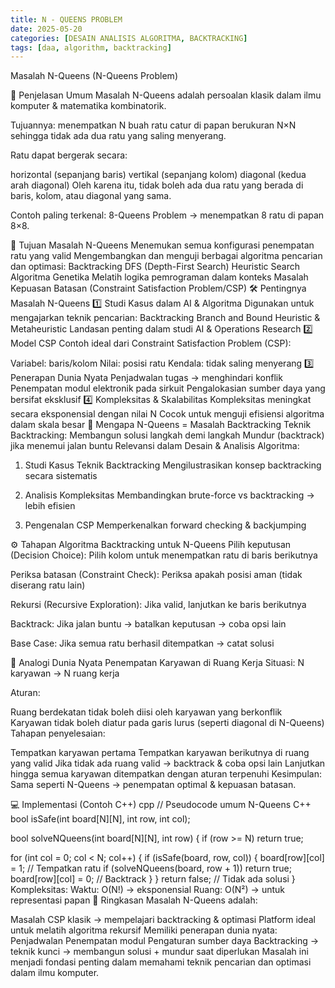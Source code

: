```yaml
---
title: N - QUEENS PROBLEM
date: 2025-05-20
categories: [DESAIN ANALISIS ALGORITMA, BACKTRACKING]
tags: [daa, algorithm, backtracking]     
---
```



Masalah N-Queens (N-Queens Problem)

📌 Penjelasan Umum
Masalah N-Queens adalah persoalan klasik dalam ilmu komputer & matematika kombinatorik.

Tujuannya: menempatkan N buah ratu catur di papan berukuran N×N sehingga tidak ada dua ratu yang saling menyerang.

Ratu dapat bergerak secara:

horizontal (sepanjang baris)
vertikal (sepanjang kolom)
diagonal (kedua arah diagonal)
Oleh karena itu, tidak boleh ada dua ratu yang berada di baris, kolom, atau diagonal yang sama.

Contoh paling terkenal: 8-Queens Problem → menempatkan 8 ratu di papan 8×8.

🎯 Tujuan Masalah N-Queens
Menemukan semua konfigurasi penempatan ratu yang valid
Mengembangkan dan menguji berbagai algoritma pencarian dan optimasi:
Backtracking
DFS (Depth-First Search)
Heuristic Search
Algoritma Genetika
Melatih logika pemrograman dalam konteks Masalah Kepuasan Batasan (Constraint Satisfaction Problem/CSP)
🛠 Pentingnya Masalah N-Queens
1️⃣ Studi Kasus dalam AI & Algoritma
Digunakan untuk mengajarkan teknik pencarian:
Backtracking
Branch and Bound
Heuristic & Metaheuristic
Landasan penting dalam studi AI & Operations Research
2️⃣ Model CSP
Contoh ideal dari Constraint Satisfaction Problem (CSP):

Variabel: baris/kolom
Nilai: posisi ratu
Kendala: tidak saling menyerang
3️⃣ Penerapan Dunia Nyata
Penjadwalan tugas → menghindari konflik
Penempatan modul elektronik pada sirkuit
Pengalokasian sumber daya yang bersifat eksklusif
4️⃣ Kompleksitas & Skalabilitas
Kompleksitas meningkat secara eksponensial dengan nilai N
Cocok untuk menguji efisiensi algoritma dalam skala besar
🔄 Mengapa N-Queens = Masalah Backtracking
Teknik Backtracking:
Membangun solusi langkah demi langkah
Mundur (backtrack) jika menemui jalan buntu
Relevansi dalam Desain & Analisis Algoritma:
1. Studi Kasus Teknik Backtracking
Mengilustrasikan konsep backtracking secara sistematis

2. Analisis Kompleksitas
Membandingkan brute-force vs backtracking → lebih efisien

3. Pengenalan CSP
Memperkenalkan forward checking & backjumping

⚙ Tahapan Algoritma Backtracking untuk N-Queens
Pilih keputusan (Decision Choice): Pilih kolom untuk menempatkan ratu di baris berikutnya

Periksa batasan (Constraint Check): Periksa apakah posisi aman (tidak diserang ratu lain)

Rekursi (Recursive Exploration): Jika valid, lanjutkan ke baris berikutnya

Backtrack: Jika jalan buntu → batalkan keputusan → coba opsi lain

Base Case: Jika semua ratu berhasil ditempatkan → catat solusi

🧩 Analogi Dunia Nyata
Penempatan Karyawan di Ruang Kerja
Situasi: N karyawan → N ruang kerja

Aturan:

Ruang berdekatan tidak boleh diisi oleh karyawan yang berkonflik
Karyawan tidak boleh diatur pada garis lurus (seperti diagonal di N-Queens)
Tahapan penyelesaian:

Tempatkan karyawan pertama
Tempatkan karyawan berikutnya di ruang yang valid
Jika tidak ada ruang valid → backtrack & coba opsi lain
Lanjutkan hingga semua karyawan ditempatkan dengan aturan terpenuhi
Kesimpulan: Sama seperti N-Queens → penempatan optimal & kepuasan batasan.

💻 Implementasi (Contoh C++)
cpp // Pseudocode umum N-Queens C++ bool isSafe(int board[N][N], int row, int col);

bool solveNQueens(int board[N][N], int row) { if (row >= N) return true;

for (int col = 0; col < N; col++) {
    if (isSafe(board, row, col)) {
        board[row][col] = 1; // Tempatkan ratu
        if (solveNQueens(board, row + 1))
            return true;
        board[row][col] = 0; // Backtrack
    }
}
return false; // Tidak ada solusi }
Kompleksitas:
Waktu: O(N!) → eksponensial
Ruang: O(N²) → untuk representasi papan
📝 Ringkasan
Masalah N-Queens adalah:

Masalah CSP klasik → mempelajari backtracking & optimasi
Platform ideal untuk melatih algoritma rekursif
Memiliki penerapan dunia nyata:
Penjadwalan
Penempatan modul
Pengaturan sumber daya
Backtracking → teknik kunci → membangun solusi + mundur saat diperlukan
Masalah ini menjadi fondasi penting dalam memahami teknik pencarian dan optimasi dalam ilmu komputer.